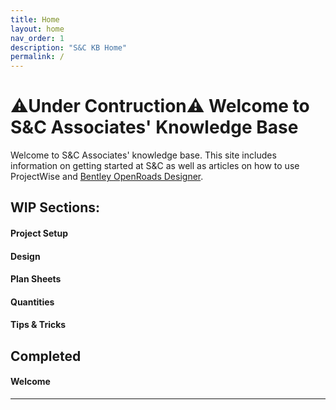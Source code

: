 ```yaml
---
title: Home
layout: home
nav_order: 1
description: "S&C KB Home"
permalink: / 
---
```


# ⚠Under Contruction⚠ Welcome to S&C Associates' Knowledge Base
 
Welcome to S&C Associates' knowledge base. This site includes information on getting started at S&C as well as articles on how to use ProjectWise and [Bentley OpenRoads Designer].

## WIP Sections:

#### Project Setup
#### Design
#### Plan Sheets
#### Quantities
#### Tips & Tricks

## Completed 

#### Welcome

----

[^1]: [This is what a source looks like.](www.example.com).

[Bentley OpenRoads Designer]: https://www.bentley.com/software/openroads-designer/

